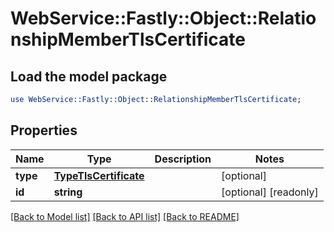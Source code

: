 # WebService::Fastly::Object::RelationshipMemberTlsCertificate

## Load the model package
```perl
use WebService::Fastly::Object::RelationshipMemberTlsCertificate;
```

## Properties
Name | Type | Description | Notes
------------ | ------------- | ------------- | -------------
**type** | [**TypeTlsCertificate**](TypeTlsCertificate.md) |  | [optional] 
**id** | **string** |  | [optional] [readonly] 

[[Back to Model list]](../README.md#documentation-for-models) [[Back to API list]](../README.md#documentation-for-api-endpoints) [[Back to README]](../README.md)


